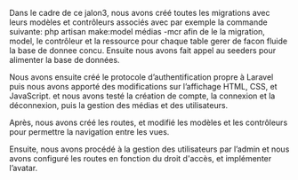 Dans le cadre de ce jalon3, nous avons créé toutes les migrations avec leurs modèles et contrôleurs associés avec par exemple la commande suivante: php artisan make:model médias -mcr afin de le la migration, model, le contrôleur et la ressource pour chaque table gerer de facon fluide la base de donnee concu. Ensuite nous avons fait appel au seeders pour alimenter la base de données. 

Nous avons ensuite créé le protocole  d’authentification propre à Laravel puis nous avons apporté des modifications sur l’affichage HTML, CSS, et JavaScript. et nous avons testé la création de compte, la connexion et la déconnexion, puis la gestion des médias et des utilisateurs.

Après, nous avons créé les routes, et modifié les modèles et les contrôleurs pour permettre la navigation entre les vues.

Ensuite, nous avons procédé à la gestion des utilisateurs par l’admin et nous avons configuré les routes en fonction du droit d'accès, et implémenter l’avatar.
